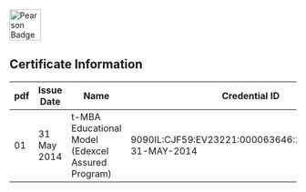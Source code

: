 <a href="https://www.pearson.com/" target="_blank">
<img height="55" alt="Pearson Badge" src="https://img.shields.io/badge/Pearson-007FA3?style=for-the-badge">
</a>

## Certificate Information

| pdf | Issue Date  | Name                                                 | Credential ID                                                |
| --- | ----------- | ---------------------------------------------------- | ------------------------------------------------------------ |
| 01  | 31 May 2014 | t\-MBA Educational Model \(Edexcel Assured Program\) | 9090IL:CJF59:EV23221:000063646:24:02:98:ISSUED 31\-MAY\-2014 |
